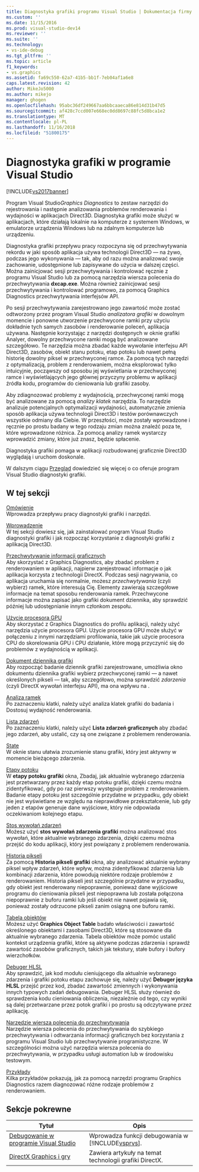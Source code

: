 ```yaml
---
title: Diagnostyka grafiki programu Visual Studio | Dokumentacja firmy Microsoft
ms.custom: ''
ms.date: 11/15/2016
ms.prod: visual-studio-dev14
ms.reviewer: ''
ms.suite: ''
ms.technology:
- vs-ide-debug
ms.tgt_pltfrm: ''
ms.topic: article
f1_keywords:
- vs.graphics
ms.assetid: fa69c550-62a7-41b5-bb1f-7eb04af1a6e8
caps.latest.revision: 42
author: MikeJo5000
ms.author: mikejo
manager: ghogen
ms.openlocfilehash: 95abc36df249667aa6bbcaaeca86e814d31b47d5
ms.sourcegitcommit: af428c7ccd007e668ec0dd8697c88fc5d8bca1e2
ms.translationtype: MT
ms.contentlocale: pl-PL
ms.lasthandoff: 11/16/2018
ms.locfileid: "51800175"
---
```

# <a name="visual-studio-graphics-diagnostics"></a>Diagnostyka grafiki w programie Visual Studio
[!INCLUDE[vs2017banner](../includes/vs2017banner.md)]

Program Visual Studio*Graphics Diagnostics* to zestaw narzędzi do rejestrowania i następnie analizowania problemów renderowania i wydajności w aplikacjach Direct3D. Diagnostyka grafiki może służyć w aplikacjach, które działają lokalnie na komputerze z systemem Windows, w emulatorze urządzenia Windows lub na zdalnym komputerze lub urządzeniu.  
  
 Diagnostyka grafiki przepływu pracy rozpoczyna się od przechwytywania rekordu w jaki sposób aplikacja używa technologii Direct3D — na żywo, podczas jego wykonywania — tak, aby od razu można analizować swoje zachowanie, udostępnione lub zapisywane do użycia w dalszej części. Można zainicjować sesji przechwytywania i kontrolować ręcznie z programu Visual Studio lub za pomocą narzędzia wiersza polecenia do przechwytywania **dxcap.exe**. Można również zainicjować sesji przechwytywania i kontrolować programowo, za pomocą Graphics Diagnostics przechwytywania interfejsów API.  
  
 Po sesji przechwytywania zarejestrowano jego zawartość może zostać odtworzony przez program Visual Studio *analizatora grafiki* w dowolnym momencie i ponowne utworzenie przechwycone ramki przy użyciu dokładnie tych samych zasobów i renderowanie poleceń, aplikacja używana. Następnie korzystając z narzędzi dostępnych w oknie grafiki Analyer, dowolny przechwycone ramki mogą być analizowane szczegółowo. Te narzędzia można zbadać każde wywołanie interfejsu API Direct3D, zasobów, obiekt stanu potoku, etap potoku lub nawet pełną historię dowolny piksel w przechwyconej ramce. Za pomocą tych narzędzi z optymalizacją, problem z renderowaniem, można eksplorować tylko intuicyjnie, począwszy od sposobu jej wyświetlania w przechwyconej ramce i wyświetlających jego głównej przyczyny problemu w aplikacji źródła kodu, programów do cieniowania lub grafiki zasoby.  
  
 Aby zdiagnozować problemy z wydajnością, przechwyconej ramki mogą być analizowane za pomocą *analizy klatek* narzędzia. To narzędzie analizuje potencjalnych optymalizacji wydajności, automatycznie zmienia sposób aplikacja używa technologii Direct3D i testów porównawczych wszystkie odmiany dla Ciebie. W przeszłości, może zostały wprowadzone i ręcznie po prostu badany w tego rodzaju zmian można znaleźć poza te, które wprowadzone różnica. Za pomocą analizy ramek wystarczy wprowadzić zmiany, które już znasz, będzie spłacenie.  
  
 Diagnostyka grafiki pomaga w aplikacji rozbudowanej graficznie Direct3D wyglądają i uruchom doskonale.  
  
 W dalszym ciągu [Przegląd](../debugger/overview-of-visual-studio-graphics-diagnostics.md) dowiedzieć się więcej o co oferuje program Visual Studio diagnostyki grafiki.  
  
## <a name="in-this-section"></a>W tej sekcji  
 [Omówienie](../debugger/overview-of-visual-studio-graphics-diagnostics.md)  
 Wprowadza przepływu pracy diagnostyki grafiki i narzędzi.  
  
 [Wprowadzenie](../debugger/getting-started-with-visual-studio-graphics-diagnostics.md)  
 W tej sekcji dowiesz się, jak zainstalować program Visual Studio diagnostyki grafiki i jak rozpocząć korzystanie z diagnostyki grafiki z aplikacją Direct3D.  
  
 [Przechwytywanie informacji graficznych](../debugger/capturing-graphics-information.md)  
 Aby skorzystać z Graphics Diagnostics, aby zbadać problem z renderowaniem w aplikacji, najpierw zarejestrować informacje o jak aplikacja korzysta z technologii DirectX. Podczas sesji nagrywania, co aplikacja uruchamia się normalnie, możesz *przechwytywania* (czyli wybierz) ramek, które interesują Cię. Elementy zawierają szczegółowe informacje na temat sposobu renderowania ramek. Przechwycone informacje można zapisać jako grafiki dokument dziennika, aby sprawdzić później lub udostępnianie innym członkom zespołu.  
  
 [Użycie procesora GPU](../debugger/gpu-usage.md)  
 Aby skorzystać z Graphics Diagnostics do profilu aplikacji, należy użyć narzędzia użycie procesora GPU. Użycie procesora GPU może służyć w połączeniu z innymi narzędziami profilowania, takie jak użycie procesora CPU do skorelowania GPU i CPU działanie, które mogą przyczynić się do problemów z wydajnością w aplikacji.  
  
 [Dokument dziennika grafiki](../debugger/graphics-log-document.md)  
 Aby rozpocząć badanie dziennik grafiki zarejestrowane, umożliwia okno dokumentu dziennika grafiki wybierz przechwyconej ramki — a nawet określonych pikseli — tak, aby szczegółowo, można sprawdzić *zdarzenia* (czyli DirectX wywołań interfejsu API), ma ona wpływu na .  
  
 [Analiza ramek](../debugger/graphics-frame-analysis.md)  
 Po zaznaczeniu klatki, należy użyć analiza klatek grafiki do badania i Dostosuj wydajność renderowania.  
  
 [Lista zdarzeń](../debugger/graphics-event-list.md)  
 Po zaznaczeniu klatki, należy użyć **Lista zdarzeń graficznych** aby zbadać jego zdarzeń, aby ustalić, czy są one związane z problemem renderowania.  
  
 [State](../debugger/graphics-state.md)  
 W oknie stanu ułatwia zrozumienie stanu grafiki, który jest aktywny w momencie bieżącego zdarzenia.  
  
 [Etapy potoku](../debugger/graphics-pipeline-stages.md)  
 W **etapy potoku grafiki** okna, Zbadaj, jak aktualnie wybranego zdarzenia jest przetwarzany przez każdy etap potoku grafiki, dzięki czemu można zidentyfikować, gdy po raz pierwszy występuje problem z renderowaniem. Badanie etapy potoku jest szczególnie przydatne w przypadku, gdy obiekt nie jest wyświetlane ze względu na nieprawidłowe przekształcenie, lub gdy jeden z etapów generuje dane wyjściowe, który nie odpowiada oczekiwaniom kolejnego etapu.  
  
 [Stos wywołań zdarzeń](../debugger/graphics-event-call-stack.md)  
 Możesz użyć **stos wywołań zdarzenia grafiki** można analizować stos wywołań, które aktualnie wybranego zdarzenia, dzięki czemu można przejść do kodu aplikacji, który jest powiązany z problemem renderowania.  
  
 [Historia pikseli](../debugger/graphics-pixel-history.md)  
 Za pomocą **Historia pikseli grafiki** okna, aby analizować aktualnie wybrany piksel wpływ zdarzeń, które wpływ, można zidentyfikować zdarzenia lub kombinacji zdarzenia, które powodują niektóre rodzaje problemów z renderowaniem. Historia pikseli jest szczególnie przydatne w przypadku, gdy obiekt jest renderowany niepoprawnie, ponieważ dane wyjściowe programu do cieniowania pikseli jest niepoprawna lub została połączona niepoprawnie z buforu ramki lub jeśli obiekt nie nawet pojawia się, ponieważ zostały odrzucone pikseli zanim osiągną one buforu ramki.  
  
 [Tabela obiektów](../debugger/graphics-object-table.md)  
 Możesz użyć **Graphics Object Table** badało właściwości i zawartość określonego obiektami i zasobami Direct3D, które są stosowane dla aktualnie wybranego zdarzenia. Tabela obiektów może pomóc ustalić kontekst urządzenia grafiki, które są aktywne podczas zdarzenia i sprawdź zawartość zasobów graficznych, takich jak tekstury, stałe bufory i bufory wierzchołków.  
  
 [Debuger HLSL](../debugger/hlsl-shader-debugger.md)  
 Aby sprawdzić, jak kod modułu cieniującego dla aktualnie wybranego zdarzenia i grafiki potoku etapu zachowuje się, należy użyć **Debuger języka HLSL** przejść przez kod, zbadać zawartość zmiennych i wykonywania innych typowych zadań debugowania. Debuger HLSL służy również do sprawdzenia kodu cieniowania obliczenia, niezależnie od tego, czy wyniki są dalej przetwarzane przez potok grafiki i po prostu są odczytywane przez aplikację.  
  
 [Narzędzie wiersza polecenia do przechwytywania](../debugger/command-line-capture-tool.md)  
 Narzędzie wiersza polecenia do przechwytywania do szybkiego przechwytywania i odtwarzania informacji graficznych bez korzystania z programu Visual Studio lub przechwytywanie programistyczne. W szczególności można użyć narzędzia wiersza polecenia do przechwytywania, w przypadku usługi automation lub w środowisku testowym.  
  
 [Przykłady](../debugger/graphics-diagnostics-examples.md)  
 Kilka przykładów pokazują, jak za pomocą narzędzi programu Graphics Diagnostics razem diagnozować różne rodzaje problemów z renderowaniem.  
  
## <a name="related-sections"></a>Sekcje pokrewne  
  
|Tytuł|Opis|  
|-----------|-----------------|  
|[Debugowanie w programie Visual Studio](../debugger/debugging-in-visual-studio.md)|Wprowadza funkcji debugowania w [!INCLUDE[vsprvs](../includes/vsprvs-md.md)].|  
|[DirectX Graphics i gry](http://go.microsoft.com/fwlink/?LinkId=256498)|Zawiera artykuły na temat technologii grafiki DirectX.|



